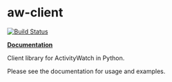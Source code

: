 aw-client
=========

[![Build Status](https://travis-ci.org/ActivityWatch/aw-client.svg?branch=master)](https://travis-ci.org/ActivityWatch/aw-client)

[**Documentation**](https://activitywatch.readthedocs.io/en/latest/)

Client library for ActivityWatch in Python.

Please see the documentation for usage and examples.

